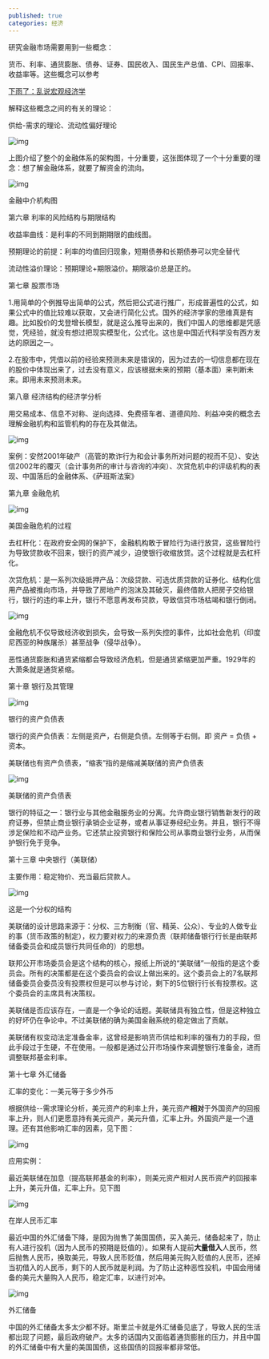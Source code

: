 ```yaml
---
published: true
categories: 经济
---
```

研究金融市场需要用到一些概念：

货币、利率、通货膨胀、债券、证券、国民收入、国民生产总值、CPI、回报率、收益率等。这些概念可以参考

[下雨了：乱说宏观经济学](https://zhuanlan.zhihu.com/p/537084205)

解释这些概念之间的有关的理论：

供给-需求的理论、流动性偏好理论

![img](https://picx.zhimg.com/80/v2-01c939c21cca30238124c1ef57eed62c_720w.png?source=d16d100b)






上图介绍了整个的金融体系的架构图，十分重要，这张图体现了一个十分重要的理念：想了解金融体系，就要了解资金的流向。

![img](https://pic1.zhimg.com/80/v2-10bfdd9e38d88b490bf821e8a653ebf1_720w.png?source=d16d100b)





金融中介机构图

第六章 利率的风险结构与期限结构

收益率曲线：是利率的不同到期期限的曲线图。

预期理论的前提：利率的均值回归现象，短期债券和长期债券可以完全替代

流动性溢价理论：预期理论+期限溢价。期限溢价总是正的。

第七章 股票市场

1.用简单的个例推导出简单的公式，然后把公式进行推广，形成普遍性的公式，如果公式中的值比较难以获取，又会进行简化公式。国外的经济学家的思维真是有趣。比如股价的戈登增长模型，就是这么推导出来的，我们中国人的思维都是凭感觉，凭经验，就没有想过把现实模型化，公式化。这也是中国近代科学没有西方发达的原因之一。

2.在股市中，凭借以前的经验来预测未来是错误的，因为过去的一切信息都在现在的股价中体现出来了，过去没有意义，应该根据未来的预期（基本面）来判断未来。即用未来预测未来。

第八章 经济结构的经济学分析

用交易成本、信息不对称、逆向选择、免费搭车者、道德风险、利益冲突的概念去理解金融机构和监管机构的存在及其做法。

![img](https://picx.zhimg.com/80/v2-8d826c317527a9da3e7f74b91788ad1c_720w.png?source=d16d100b)






案例：安然2001年破产（高管的欺诈行为和会计事务所对问题的视而不见）、安达信2002年的覆灭（会计事务所的审计与咨询的冲突）、次贷危机中的评级机构的表现、中国落后的金融体系、《萨班斯法案》

第九章 金融危机

![img](https://picx.zhimg.com/80/v2-a30aa1032af421b3da2a39b36eb31c3f_720w.png?source=d16d100b)





美国金融危机的过程

去杠杆化：在政府安全网的保护下，金融机构敢于冒险行为进行放贷，这些冒险行为导致贷款收不回来，银行的资产减少，迫使银行收缩放贷。这个过程就是去杠杆化。

次贷危机：是一系列次级抵押产品：次级贷款、可选优质贷款的证券化、结构化信用产品被推向市场，并导致了房地产的泡沫及其破灭，最终借款人把房子交给银行，银行的违约率上升，银行不愿意再发布贷款，导致信贷市场枯竭和银行倒闭。

![img](https://picx.zhimg.com/80/v2-277326ea83ff215c314f4390a4a79fd4_720w.png?source=d16d100b)






金融危机不仅导致经济收到损失，会导致一系列失控的事件，比如社会危机（印度尼西亚的种族屠杀）甚至战争（侵华战争）。

恶性通货膨胀和通货紧缩都会导致经济危机，但是通货紧缩更加严重。1929年的大萧条就是通货紧缩。

第十章 银行及其管理

![img](https://pic1.zhimg.com/80/v2-13292039b7e5875125a1ac891f038e34_720w.png?source=d16d100b)





银行的资产负债表

银行的资产负债表：左侧是资产，右侧是负债。左侧等于右侧。即 资产 = 负债 + 资本。

美联储也有资产负债表，“缩表”指的是缩减美联储的资产负债表

![img](https://picx.zhimg.com/80/v2-b650f8fd7708627f3971f7457f85e1dd_720w.png?source=d16d100b)





美联储的资产负债表

银行的特征之一：银行业与其他金融服务业的分离。允许商业银行销售新发行的政府证券，但禁止商业银行承销企业证券，或者从事证券经纪业务。并且，银行不得涉足保险和不动产业务。它还禁止投资银行和保险公司从事商业银行业务，从而保护银行免于竞争。

第十三章  中央银行（美联储）

主要作用：稳定物价、充当最后贷款人。

![img](https://picx.zhimg.com/80/v2-d6367e10efa0ec0bcd430fbe446aff6f_720w.png?source=d16d100b)





这是一个分权的结构

美联储的设计思路来源于：分权、三方制衡（官、精英、公众）、专业的人做专业的事（货币政策的制定），权力要对权力的来源负责（联邦储备银行行长是由联邦储备委员会和成员银行共同任命的）的思想。

联邦公开市场委员会是这个结构的核心，报纸上所说的“美联储”一般指的是这个委员会。所有的决策都是在这个委员会的会议上做出来的。这个委员会上的7名联邦储备委员会委员没有投票权但是可以参与讨论，剩下的5位银行行长有投票权。这个委员会的主席具有决策权。

美联储是否应该存在，一直是一个争论的话题。美联储具有独立性，但是这种独立的好坏仍在争论中。不过美联储的确为美国金融系统的稳定做出了贡献。

美联储有权变动法定准备金率，这曾经是影响货币供给和利率的强有力的手段，但此手段过于生硬，不在使用。一般都是通过公开市场操作来调整银行准备金，进而调整联邦基金利率。

第十七章 外汇储备

汇率的变化：一美元等于多少外币

根据供给--需求理论分析，美元资产的利率上升，美元资产**相对**于外国资产的回报率上升，则人们更愿意持有美元资产，美元升值，汇率上升。外国资产是一个道理。还有其他影响汇率的因素，见下图：

![img](https://pica.zhimg.com/80/v2-e5a869d67812307d5a281acdb2fea93b_720w.png?source=d16d100b)






应用实例：

最近美联储在加息（提高联邦基金的利率），则美元资产相对人民币资产的回报率上升，美元升值，汇率上升。见下图

![img](https://picx.zhimg.com/80/v2-76a503990b5a0fc140591f71fe73fe00_720w.png?source=d16d100b)





在岸人民币汇率

最近中国的外汇储备下降，是因为抛售了美国国债，买入美元，储备起来了，防止有人进行投机（因为人民币的预期是贬值的）。如果有人提前**大量借入**人民币，然后抛售人民币，换取美元，导致人民币贬值，然后用美元购入贬值的人民币，还掉当初借入的人民币，剩下的人民币就是利润。为了防止这种恶性投机，中国会用储备的美元大量购入人民币，稳定汇率，以进行对冲。

![img](https://pic1.zhimg.com/80/v2-8f8978c0a15f9154f3b44a85a2c95f09_720w.png?source=d16d100b)





外汇储备

中国的外汇储备太多太少都不好。斯里兰卡就是外汇储备见底了，导致人民的生活都出现了问题，最后政府破产。太多的话国内又面临着通货膨胀的压力，并且中国的外汇储备中有大量的美国国债，这些国债的回报率都非常低。